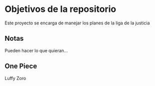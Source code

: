 # Objetivos de la repositorio

Este proyecto se encarga de manejar los planes de la liga de la justicia


## Notas
Pueden hacer lo que quieran...

## One Piece
Luffy
Zoro
